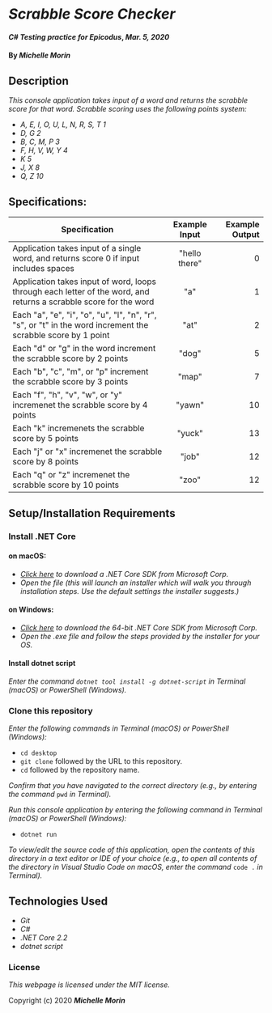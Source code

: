 # _Scrabble Score Checker_

#### _C# Testing practice for Epicodus_, _Mar. 5, 2020_

#### By _**Michelle Morin**_

## Description

_This console application takes input of a word and returns the scrabble score for that word. Scrabble scoring uses the following points system:_
* _A, E, I, O, U, L, N, R, S, T       1_
* _D, G                               2_
* _B, C, M, P                         3_
* _F, H, V, W, Y                      4_
* _K                                  5_
* _J, X                               8_
* _Q, Z                               10_

## Specifications:

| Specification | Example Input | Example Output |
| ------------- |:-------------:| -------------------:|
| Application takes input of a single word, and returns score 0 if input includes spaces | "hello there" | 0 |
| Application takes input of word, loops through each letter of the word, and returns a scrabble score for the word | "a" | 1 |
| Each "a", "e", "i", "o", "u", "l", "n", "r", "s", or "t" in the word increment the scrabble score by 1 point | "at" | 2 |
| Each "d" or "g" in the word increment the scrabble score by 2 points | "dog" | 5 |
| Each "b", "c", "m", or "p" increment the scrabble score by 3 points | "map" | 7 |
| Each "f", "h", "v", "w", or "y" incremenet the scrabble score by 4 points | "yawn" | 10 |
| Each "k" incremenets the scrabble score by 5 points | "yuck" | 13 |
| Each "j" or "x" incremenet the scrabble score by 8 points | "job" | 12 |
| Each "q" or "z" incremenet the scrabble score by 10 points | "zoo" | 12 |


## Setup/Installation Requirements

### Install .NET Core

#### on macOS:
* _[Click here](https://dotnet.microsoft.com/download/thank-you/dotnet-sdk-2.2.106-macos-x64-installer) to download a .NET Core SDK from Microsoft Corp._
* _Open the file (this will launch an installer which will walk you through installation steps. Use the default settings the installer suggests.)_

#### on Windows:
* _[Click here](https://dotnet.microsoft.com/download/thank-you/dotnet-sdk-2.2.203-windows-x64-installer) to download the 64-bit .NET Core SDK from Microsoft Corp._
* _Open the .exe file and follow the steps provided by the installer for your OS._

#### Install dotnet script
_Enter the command ``dotnet tool install -g dotnet-script`` in Terminal (macOS) or PowerShell (Windows)._

### Clone this repository

_Enter the following commands in Terminal (macOS) or PowerShell (Windows):_
* ``cd desktop``
* ``git clone`` followed by the URL to this repository.
* ``cd`` followed by the repository name.

_Confirm that you have navigated to the correct directory (e.g., by entering the command_ ``pwd`` _in Terminal)._

_Run this console application by entering the following command in Terminal (macOS) or PowerShell (Windows):_
* ``dotnet run``

_To view/edit the source code of this application, open the contents of this directory in a text editor or IDE of your choice (e.g., to open all contents of the directory in Visual Studio Code on macOS, enter the command_ ``code .`` _in Terminal)._

## Technologies Used
* _Git_
* _C#_
* _.NET Core 2.2_
* _dotnet script_

### License

*This webpage is licensed under the MIT license.*

Copyright (c) 2020 **_Michelle Morin_**